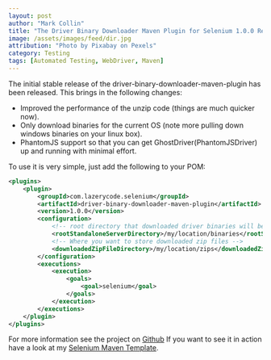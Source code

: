 ```yaml
---
layout: post
author: "Mark Collin"
title: "The Driver Binary Downloader Maven Plugin for Selenium 1.0.0 Released"
image: /assets/images/feed/dir.jpg
attribution: "Photo by Pixabay on Pexels"
category: Testing
tags: [Automated Testing, WebDriver, Maven]
---
```

The initial stable release of the driver-binary-downloader-maven-plugin has been released. This brings in the following changes:

- Improved the performance of the unzip code (things are much quicker now).
- Only download binaries for the current OS (note more pulling down windows binaries on your linux box).
- PhantomJS support so that you can get GhostDriver(PhantomJSDriver) up and running with minimal effort.

To use it is very simple, just add the following to your POM:

```xml
<plugins>
    <plugin>
        <groupId>com.lazerycode.selenium</groupId>
        <artifactId>driver-binary-downloader-maven-plugin</artifactId>
        <version>1.0.0</version>
        <configuration>
            <!-- root directory that downloaded driver binaries will be stored in -->
            <rootStandaloneServerDirectory>/my/location/binaries</rootStandaloneServerDirectory>
            <!-- Where you want to store downloaded zip files -->
            <downloadedZipFileDirectory>/my/location/zips</downloadedZipFileDirectory>
        </configuration>
        <executions>
            <execution>
                <goals>
                    <goal>selenium</goal>
                </goals>
            </execution>
        </executions>
    </plugin>
</plugins>
```

For more information see the project on [Github](https://github.com/Ardesco/selenium-standalone-server-plugin">https://github.com/Ardesco/selenium-standalone-server-plugin)
If you want to see it in action have a look at my [Selenium Maven Template](https://github.com/Ardesco/Selenium-Maven-Template">https://github.com/Ardesco/Selenium-Maven-Template).
